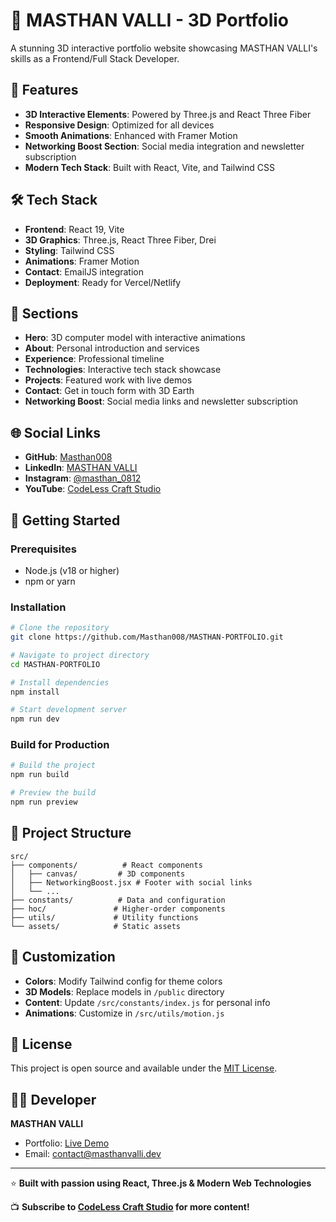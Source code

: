 # 🌟 MASTHAN VALLI - 3D Portfolio

A stunning 3D interactive portfolio website showcasing MASTHAN VALLI's skills as a Frontend/Full Stack Developer.

## 🚀 Features

- **3D Interactive Elements**: Powered by Three.js and React Three Fiber
- **Responsive Design**: Optimized for all devices
- **Smooth Animations**: Enhanced with Framer Motion
- **Networking Boost Section**: Social media integration and newsletter subscription
- **Modern Tech Stack**: Built with React, Vite, and Tailwind CSS

## 🛠️ Tech Stack

- **Frontend**: React 19, Vite
- **3D Graphics**: Three.js, React Three Fiber, Drei
- **Styling**: Tailwind CSS
- **Animations**: Framer Motion
- **Contact**: EmailJS integration
- **Deployment**: Ready for Vercel/Netlify

## 📱 Sections

- **Hero**: 3D computer model with interactive animations
- **About**: Personal introduction and services
- **Experience**: Professional timeline
- **Technologies**: Interactive tech stack showcase
- **Projects**: Featured work with live demos
- **Contact**: Get in touch form with 3D Earth
- **Networking Boost**: Social media links and newsletter subscription

## 🌐 Social Links

- **GitHub**: [Masthan008](https://github.com/Masthan008)
- **LinkedIn**: [MASTHAN VALLI](https://www.linkedin.com/in/masthan-valli-0b225b321/)
- **Instagram**: [@masthan_0812](https://www.instagram.com/masthan_0812/)
- **YouTube**: [CodeLess Craft Studio](https://www.youtube.com/@CodeLessCraftStudio)

## 🚀 Getting Started

### Prerequisites
- Node.js (v18 or higher)
- npm or yarn

### Installation

```bash
# Clone the repository
git clone https://github.com/Masthan008/MASTHAN-PORTFOLIO.git

# Navigate to project directory
cd MASTHAN-PORTFOLIO

# Install dependencies
npm install

# Start development server
npm run dev
```

### Build for Production

```bash
# Build the project
npm run build

# Preview the build
npm run preview
```

## 📂 Project Structure

```
src/
├── components/          # React components
│   ├── canvas/         # 3D components
│   ├── NetworkingBoost.jsx # Footer with social links
│   └── ...
├── constants/          # Data and configuration
├── hoc/               # Higher-order components
├── utils/             # Utility functions
└── assets/            # Static assets
```

## 🎨 Customization

- **Colors**: Modify Tailwind config for theme colors
- **3D Models**: Replace models in `/public` directory
- **Content**: Update `/src/constants/index.js` for personal info
- **Animations**: Customize in `/src/utils/motion.js`

## 📄 License

This project is open source and available under the [MIT License](LICENSE).

## 👨‍💻 Developer

**MASTHAN VALLI**
- Portfolio: [Live Demo](https://masthan-portfolio.vercel.app)
- Email: contact@masthanvalli.dev

---

⭐ **Built with passion using React, Three.js & Modern Web Technologies**

📺 **Subscribe to [CodeLess Craft Studio](https://www.youtube.com/@CodeLessCraftStudio) for more content!**
 